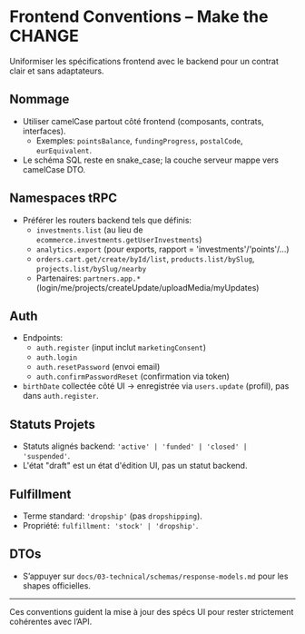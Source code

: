 # Frontend Conventions – Make the CHANGE

Uniformiser les spécifications frontend avec le backend pour un contrat clair et sans adaptateurs.

## Nommage
- Utiliser camelCase partout côté frontend (composants, contrats, interfaces).
  - Exemples: `pointsBalance`, `fundingProgress`, `postalCode`, `eurEquivalent`.
- Le schéma SQL reste en snake_case; la couche serveur mappe vers camelCase DTO.

## Namespaces tRPC
- Préférer les routers backend tels que définis:
  - `investments.list` (au lieu de `ecommerce.investments.getUserInvestments`)
  - `analytics.export` (pour exports, rapport = 'investments'/'points'/...)
  - `orders.cart.get/create/byId/list`, `products.list/bySlug`, `projects.list/bySlug/nearby`
  - Partenaires: `partners.app.*` (login/me/projects/createUpdate/uploadMedia/myUpdates)

## Auth
- Endpoints:
  - `auth.register` (input inclut `marketingConsent`)
  - `auth.login`
  - `auth.resetPassword` (envoi email)
  - `auth.confirmPasswordReset` (confirmation via token)
- `birthDate` collectée côté UI → enregistrée via `users.update` (profil), pas dans `auth.register`.

## Statuts Projets
- Statuts alignés backend: `'active' | 'funded' | 'closed' | 'suspended'`.
- L'état "draft" est un état d'édition UI, pas un statut backend.

## Fulfillment
- Terme standard: `'dropship'` (pas `dropshipping`).
- Propriété: `fulfillment: 'stock' | 'dropship'`.

## DTOs
- S’appuyer sur `docs/03-technical/schemas/response-models.md` pour les shapes officielles.

---
Ces conventions guident la mise à jour des spécs UI pour rester strictement cohérentes avec l’API.
